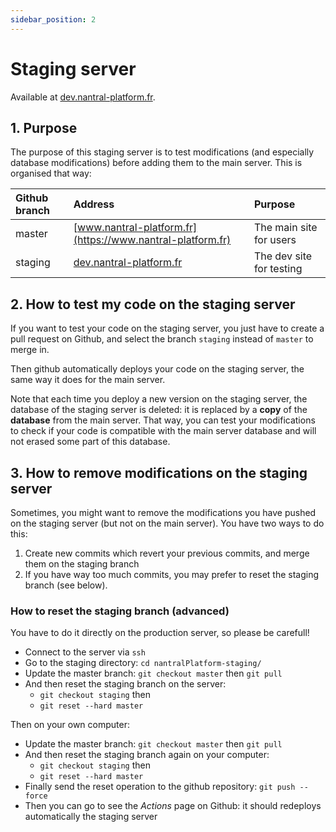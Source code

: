 ```yaml
---
sidebar_position: 2
---
```


# Staging server

Available at [dev.nantral-platform.fr](https://dev.nantral-platform.fr).

## 1. Purpose

The purpose of this staging server is to test modifications (and especially database modifications) before adding them to the main server. This is organised that way:

| Github branch | Address                                                    | Purpose                  |
| :------------ | :----------------------------------------------------------| :----------------------- |
| master        | [www.nantral-platform.fr](https://www.nantral-platform.fr) | The main site for users  |
| staging       | [dev.nantral-platform.fr](https://dev.nantral-platform.fr) | The dev site for testing |

## 2. How to test my code on the staging server

If you want to test your code on the staging server, you just have to create a pull request on Github, and select the branch `staging` instead of `master` to merge in.

Then github automatically deploys your code on the staging server, the same way it does for the main server.

Note that each time you deploy a new version on the staging server, the database of the staging server is deleted: it is replaced by a **copy** of the **database** from the main server. That way, you can test your modifications to check if your code is compatible with the main server database and will not erased some part of this database.

## 3. How to remove modifications on the staging server

Sometimes, you might want to remove the modifications you have pushed on the staging server (but not on the main server). You have two ways to do this:

1. Create new commits which revert your previous commits, and merge them on the staging branch
2. If you have way too much commits, you may prefer to reset the staging branch (see below).

### How to reset the staging branch (advanced)

You have to do it directly on the production server, so please be carefull!

- Connect to the server via `ssh`
- Go to the staging directory: `cd nantralPlatform-staging/`
- Update the master branch: `git checkout master` then `git pull`
- And then reset the staging branch on the server:
  - `git checkout staging` then
  - `git reset --hard master`

Then on your own computer:

- Update the master branch: `git checkout master` then `git pull`
- And then reset the staging branch again on your computer:
  - `git checkout staging` then
  - `git reset --hard master`
- Finally send the reset operation to the github repository: `git push --force`
- Then you can go to see the _Actions_ page on Github: it should redeploys automatically the staging server
